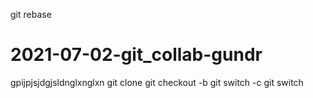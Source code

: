 git rebase <BRANCH> 
# 2021-07-02-git_collab-gundr
gpijpjsjdgjsldnglxnglxn
git clone
git checkout -b
git switch -c <NAME>
git switch <NAME>

